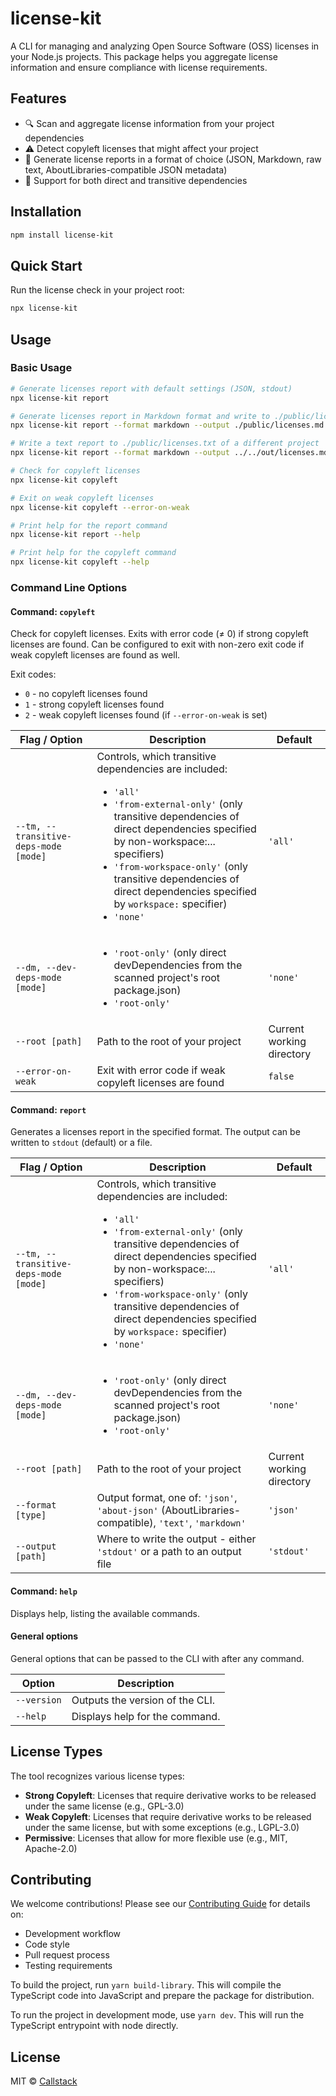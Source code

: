 # license-kit

A CLI for managing and analyzing Open Source Software (OSS) licenses in your Node.js projects. This package helps you aggregate license information and ensure compliance with license requirements.

## Features

- 🔍 Scan and aggregate license information from your project dependencies
- ⚠️ Detect copyleft licenses that might affect your project
- 📝 Generate license reports in a format of choice (JSON, Markdown, raw text, AboutLibraries-compatible JSON metadata)
- 🔄 Support for both direct and transitive dependencies

## Installation

```bash
npm install license-kit
```

## Quick Start

Run the license check in your project root:

```bash
npx license-kit
```

## Usage

### Basic Usage

```bash
# Generate licenses report with default settings (JSON, stdout)
npx license-kit report

# Generate licenses report in Markdown format and write to ./public/licenses.md
npx license-kit report --format markdown --output ./public/licenses.md

# Write a text report to ./public/licenses.txt of a different project
npx license-kit report --format markdown --output ../../out/licenses.md --root ../../another-project

# Check for copyleft licenses
npx license-kit copyleft

# Exit on weak copyleft licenses
npx license-kit copyleft --error-on-weak

# Print help for the report command
npx license-kit report --help

# Print help for the copyleft command
npx license-kit copyleft --help
```

### Command Line Options

#### Command: `copyleft`

Check for copyleft licenses. Exits with error code (≠ 0) if strong copyleft licenses are found. Can be configured to exit with non-zero exit code if weak copyleft licenses are found as well.

Exit codes:

- `0` - no copyleft licenses found
- `1` - strong copyleft licenses found
- `2` - weak copyleft licenses found (if `--error-on-weak` is set)

| Flag / Option                         | Description                                                                                                                                                                                                                                                                                                                                                  | Default                   |
| ------------------------------------- | ------------------------------------------------------------------------------------------------------------------------------------------------------------------------------------------------------------------------------------------------------------------------------------------------------------------------------------------------------------ | ------------------------- |
| `--tm, --transitive-deps-mode [mode]` | Controls, which transitive dependencies are included: <ul><li>`'all'`</li> <li>`'from-external-only'` (only transitive dependencies of direct dependencies specified by non-workspace:... specifiers)</li> <li>`'from-workspace-only'` (only transitive dependencies of direct dependencies specified by `workspace:` specifier)</li> <li>`'none'`</li></ul> | `'all'`                   |
| `--dm, --dev-deps-mode [mode]`        | <ul><li>`'root-only'` (only direct devDependencies from the scanned project's root package.json)</li> <li>`'root-only'`</li></ul>                                                                                                                                                                                                                            | `'none'`                  |
| `--root [path]`                       | Path to the root of your project                                                                                                                                                                                                                                                                                                                             | Current working directory |
| `--error-on-weak`                     | Exit with error code if weak copyleft licenses are found                                                                                                                                                                                                                                                                                                     | `false`                   |

#### Command: `report`

Generates a licenses report in the specified format. The output can be written to `stdout` (default) or a file.

| Flag / Option                         | Description                                                                                                                                                                                                                                                                                                                                                  | Default                   |
| ------------------------------------- | ------------------------------------------------------------------------------------------------------------------------------------------------------------------------------------------------------------------------------------------------------------------------------------------------------------------------------------------------------------ | ------------------------- |
| `--tm, --transitive-deps-mode [mode]` | Controls, which transitive dependencies are included: <ul><li>`'all'`</li> <li>`'from-external-only'` (only transitive dependencies of direct dependencies specified by non-workspace:... specifiers)</li> <li>`'from-workspace-only'` (only transitive dependencies of direct dependencies specified by `workspace:` specifier)</li> <li>`'none'`</li></ul> | `'all'`                   |
| `--dm, --dev-deps-mode [mode]`        | <ul><li>`'root-only'` (only direct devDependencies from the scanned project's root package.json)</li> <li>`'root-only'`</li></ul>                                                                                                                                                                                                                            | `'none'`                  |
| `--root [path]`                       | Path to the root of your project                                                                                                                                                                                                                                                                                                                             | Current working directory |
| `--format [type]`                     | Output format, one of: `'json'`, `'about-json'` (AboutLibraries-compatible), `'text'`, `'markdown'`                                                                                                                                                                                                                                                          | `'json'`                  |
| `--output [path]`                     | Where to write the output - either `'stdout'` or a path to an output file                                                                                                                                                                                                                                                                                    | `'stdout'`                |

#### Command: `help`

Displays help, listing the available commands.

#### General options

General options that can be passed to the CLI with after any command.

| Option      | Description                     |
| ----------- | ------------------------------- |
| `--version` | Outputs the version of the CLI. |
| `--help`    | Displays help for the command.  |

## License Types

The tool recognizes various license types:

- **Strong Copyleft**: Licenses that require derivative works to be released under the same license (e.g., GPL-3.0)
- **Weak Copyleft**: Licenses that require derivative works to be released under the same license, but with some exceptions (e.g., LGPL-3.0)
- **Permissive**: Licenses that allow for more flexible use (e.g., MIT, Apache-2.0)

## Contributing

We welcome contributions! Please see our [Contributing Guide](CONTRIBUTING.md) for details on:

- Development workflow
- Code style
- Pull request process
- Testing requirements

To build the project, run `yarn build-library`. This will compile the TypeScript code into JavaScript and prepare the package for distribution.

To run the project in development mode, use `yarn dev`. This will run the TypeScript entrypoint with node directly.

## License

MIT © [Callstack](https://callstack.com)
